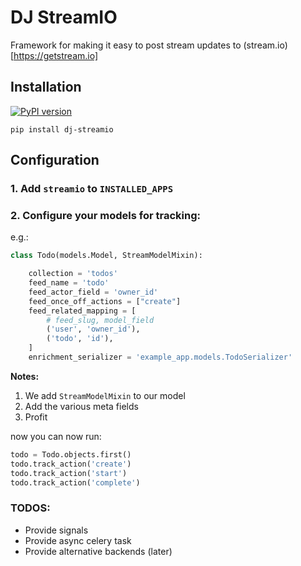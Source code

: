 # DJ StreamIO

Framework for making it easy to post stream updates to (stream.io)[https://getstream.io]

## Installation

[![PyPI version](https://badge.fury.io/py/dj-streamio.svg)](https://badge.fury.io/py/dj-streamio)

```
pip install dj-streamio
```

## Configuration

### 1. Add `streamio` to `INSTALLED_APPS`

### 2. Configure your models for tracking:

e.g.:

```python
class Todo(models.Model, StreamModelMixin):

    collection = 'todos'
    feed_name = 'todo'
    feed_actor_field = 'owner_id'
    feed_once_off_actions = ["create"]
    feed_related_mapping = [
        # feed_slug, model_field
        ('user', 'owner_id'),
        ('todo', 'id'),
    ]
    enrichment_serializer = 'example_app.models.TodoSerializer'

```

**Notes:**

1. We add `StreamModelMixin` to our model
2. Add the various meta fields
3. Profit

now you can now run:

```python
todo = Todo.objects.first()
todo.track_action('create')
todo.track_action('start')
todo.track_action('complete')
```

### TODOS:

* Provide signals
* Provide async celery task
* Provide alternative backends (later)



